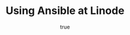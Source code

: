 ---
author:
  name: Linode
  email: docs@linode.com
description: "Ansible is an automation tool for server provisioning, configuration, and management which allows you to organize your servers into groups for easy deployment."
og_description: 'Ansible is an automation tool for server provisioning, configuration, and management which allows you to organize your servers into groups for easy deployment.'
keywords: ["ansible", "configuration management"]
license: '[CC BY-ND 4.0](https://creativecommons.org/licenses/by-nd/4.0)'
published: 2020-07-15
title: Using Ansible at Linode
show_in_lists: true
aliases: ['/applications/configuration-management/ansible/']
---